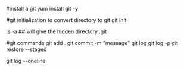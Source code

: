 #install a git
yum install git -y

#git initialization to convert directory to git
git init



ls -a  ## will give the hidden directory .git

#git commands
git add .
git commit -m "message"
git log
git log -p
git restore --staged <filename>

git log --oneline
